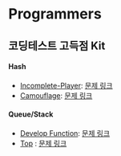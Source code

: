 Programmers
===

코딩테스트 고득점 Kit
---

#### Hash
- [Incomplete-Player](Incomplete-Player.md): [문제 링크](https://programmers.co.kr/learn/courses/30/lessons/42576)
- [Camouflage](Camouflage.java): [문제 링크](https://programmers.co.kr/learn/courses/30/lessons/42578)

#### Queue/Stack
- [Develop Function](Develop-Function.java): [문제 링크](https://programmers.co.kr/learn/courses/30/lessons/42586)
- [Top](Top.java) : [문제 링크](https://programmers.co.kr/learn/courses/30/lessons/42588)
